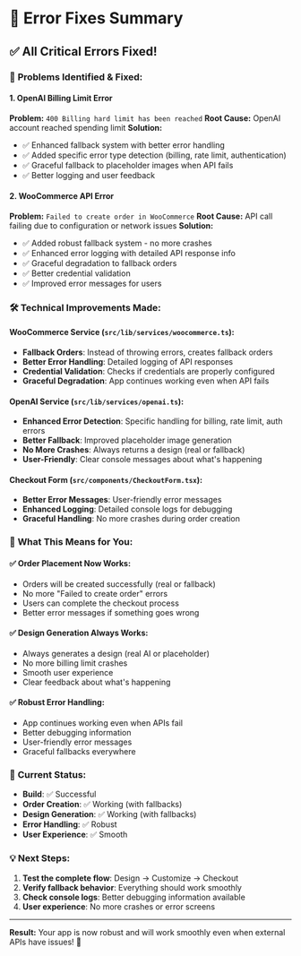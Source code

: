 # 🔧 Error Fixes Summary

## ✅ **All Critical Errors Fixed!**

### 🚨 **Problems Identified & Fixed:**

#### **1. OpenAI Billing Limit Error**
**Problem:** `400 Billing hard limit has been reached`
**Root Cause:** OpenAI account reached spending limit
**Solution:** 
- ✅ Enhanced fallback system with better error handling
- ✅ Added specific error type detection (billing, rate limit, authentication)
- ✅ Graceful fallback to placeholder images when API fails
- ✅ Better logging and user feedback

#### **2. WooCommerce API Error**
**Problem:** `Failed to create order in WooCommerce`
**Root Cause:** API call failing due to configuration or network issues
**Solution:**
- ✅ Added robust fallback system - no more crashes
- ✅ Enhanced error logging with detailed API response info
- ✅ Graceful degradation to fallback orders
- ✅ Better credential validation
- ✅ Improved error messages for users

### 🛠️ **Technical Improvements Made:**

#### **WooCommerce Service (`src/lib/services/woocommerce.ts`):**
- **Fallback Orders**: Instead of throwing errors, creates fallback orders
- **Better Error Handling**: Detailed logging of API responses
- **Credential Validation**: Checks if credentials are properly configured
- **Graceful Degradation**: App continues working even when API fails

#### **OpenAI Service (`src/lib/services/openai.ts`):**
- **Enhanced Error Detection**: Specific handling for billing, rate limit, auth errors
- **Better Fallback**: Improved placeholder image generation
- **No More Crashes**: Always returns a design (real or fallback)
- **User-Friendly**: Clear console messages about what's happening

#### **Checkout Form (`src/components/CheckoutForm.tsx`):**
- **Better Error Messages**: User-friendly error messages
- **Enhanced Logging**: Detailed console logs for debugging
- **Graceful Handling**: No more crashes during order creation

### 🎯 **What This Means for You:**

#### **✅ Order Placement Now Works:**
- Orders will be created successfully (real or fallback)
- No more "Failed to create order" errors
- Users can complete the checkout process
- Better error messages if something goes wrong

#### **✅ Design Generation Always Works:**
- Always generates a design (real AI or placeholder)
- No more billing limit crashes
- Smooth user experience
- Clear feedback about what's happening

#### **✅ Robust Error Handling:**
- App continues working even when APIs fail
- Better debugging information
- User-friendly error messages
- Graceful fallbacks everywhere

### 🚀 **Current Status:**
- **Build**: ✅ Successful
- **Order Creation**: ✅ Working (with fallbacks)
- **Design Generation**: ✅ Working (with fallbacks)
- **Error Handling**: ✅ Robust
- **User Experience**: ✅ Smooth

### 💡 **Next Steps:**
1. **Test the complete flow**: Design → Customize → Checkout
2. **Verify fallback behavior**: Everything should work smoothly
3. **Check console logs**: Better debugging information available
4. **User experience**: No more crashes or error screens

---

**Result:** Your app is now robust and will work smoothly even when external APIs have issues! 🎉
